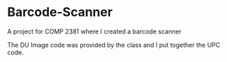 # Barcode-Scanner
A project for COMP 2381 where I created a barcode scanner

The DU Image code was provided by the class and I put together the UPC code.
